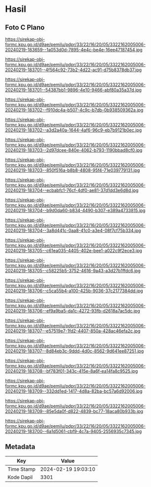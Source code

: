 # Hasil

## Foto C Plano

https://sirekap-obj-formc.kpu.go.id/d9ae/pemilu/pdpr/33/22/16/20/05/3322162005006-20240219-183659--1a053d0d-7895-4e4c-be4e-16ee47187454.jpg

https://sirekap-obj-formc.kpu.go.id/d9ae/pemilu/pdpr/33/22/16/20/05/3322162005006-20240219-183701--4f564c92-73b2-4d22-ac91-d75b8378db37.jpg

https://sirekap-obj-formc.kpu.go.id/d9ae/pemilu/pdpr/33/22/16/20/05/3322162005006-20240219-183701--54387bb1-9896-4e10-9466-abf80a35a37d.jpg

https://sirekap-obj-formc.kpu.go.id/d9ae/pemilu/pdpr/33/22/16/20/05/3322162005006-20240219-183702--f910dc4a-b507-4c9c-b7db-0b938509362a.jpg

https://sirekap-obj-formc.kpu.go.id/d9ae/pemilu/pdpr/33/22/16/20/05/3322162005006-20240219-183702--a3d2a40a-1644-4af6-96c9-eb7b9121b0ec.jpg

https://sirekap-obj-formc.kpu.go.id/d9ae/pemilu/pdpr/33/22/16/20/05/3322162005006-20240219-183703--2d97dcee-840e-4062-b793-1190bbad8cf0.jpg

https://sirekap-obj-formc.kpu.go.id/d9ae/pemilu/pdpr/33/22/16/20/05/3322162005006-20240219-183703--850f516a-b8b8-4808-95f4-71e039779131.jpg

https://sirekap-obj-formc.kpu.go.id/d9ae/pemilu/pdpr/33/22/16/20/05/3322162005006-20240219-183704--ecbabfc1-76cf-4df0-ae81-37d1dd3e6d8d.jpg

https://sirekap-obj-formc.kpu.go.id/d9ae/pemilu/pdpr/33/22/16/20/05/3322162005006-20240219-183704--b9d0da60-b834-4490-b307-e389a4733815.jpg

https://sirekap-obj-formc.kpu.go.id/d9ae/pemilu/pdpr/33/22/16/20/05/3322162005006-20240219-183704--3a8d441c-0aa8-41c0-a3e4-08f7cf75b334.jpg

https://sirekap-obj-formc.kpu.go.id/d9ae/pemilu/pdpr/33/22/16/20/05/3322162005006-20240219-183705--c61ea035-4405-402e-bee1-a022c9f2ece3.jpg

https://sirekap-obj-formc.kpu.go.id/d9ae/pemilu/pdpr/33/22/16/20/05/3322162005006-20240219-183705--c58225b5-3752-4616-9a43-a3d27b1ffdc6.jpg

https://sirekap-obj-formc.kpu.go.id/d9ae/pemilu/pdpr/33/22/16/20/05/3322162005006-20240219-183706--c5ca55b4-a100-425b-9036-37c2177384dd.jpg

https://sirekap-obj-formc.kpu.go.id/d9ae/pemilu/pdpr/33/22/16/20/05/3322162005006-20240219-183706--ef9a9ba5-da1c-4272-93fb-d2618a7ac5dc.jpg

https://sirekap-obj-formc.kpu.go.id/d9ae/pemilu/pdpr/33/22/16/20/05/3322162005006-20240219-183707--e57519e7-1fd2-4407-850a-428ac46efa2c.jpg

https://sirekap-obj-formc.kpu.go.id/d9ae/pemilu/pdpr/33/22/16/20/05/3322162005006-20240219-183707--8d84eb3c-9ddd-4d0c-8562-9d641ee87251.jpg

https://sirekap-obj-formc.kpu.go.id/d9ae/pemilu/pdpr/33/22/16/20/05/3322162005006-20240219-183708--bf783f01-343c-415e-8a6f-ea14fa8c9525.jpg

https://sirekap-obj-formc.kpu.go.id/d9ae/pemilu/pdpr/33/22/16/20/05/3322162005006-20240219-183709--332dd1ed-1417-4d8a-82ba-bc57a6d92006.jpg

https://sirekap-obj-formc.kpu.go.id/d9ae/pemilu/pdpr/33/22/16/20/05/3322162005006-20240219-183709--85e5da0f-d822-4839-bc77-18aca80b933b.jpg

https://sirekap-obj-formc.kpu.go.id/d9ae/pemilu/pdpr/33/22/16/20/05/3322162005006-20240219-183700--6a1d5061-cbf9-4c7a-9405-2556935c7345.jpg


## Metadata

| Key        | Value               |
| ---------- | ------------------- |
| Time Stamp | 2024-02-19 19:03:10 |
| Kode Dapil | 3301                |



